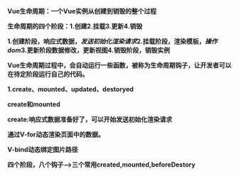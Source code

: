 **Vue生命周期：一个Vue实例从创建到销毁的整个过程**

**生命周期的四个阶段：1.创建2.挂载3.更新4.销毁**

**1.创建阶段，响应式数据，*发送初始化渲染请求*2.挂载阶段，渲染模板，*操作dom*3.更新阶段数据修改，更新视图4.销毁阶段，销毁实例**

**Vue生命周期过程中，会自动运行一些函数，被称为生命周期钩子，让开发者可以在待定阶段运行自己的代码。**

**1.create、mounted、updated、destoryed**

**create和mounted**

**create:响应式数据准备好了，可以开始发送初始化渲染请求**

**通过V-for动态渲染页面中的数据。**

**V-bind动态绑定图片路径**

**四个阶段，八个钩子—>三个常用created,mounted,beforeDestory**

<script>
        const app=new Vue({
            el:'#app',
            data:{
                count:100,
                title:'计数器'
            },
            //1.创建阶段（准备数据）
            beforeCreate(){
               console.log('beforeCreate响应式数据准备好之前',this.count);

            },
            created(){
                console.log('create响应式数据准备好之后',this.count);
                //this.数据名=请求回来的数据
                //可以开始去发送初始化渲染的请求
            },
             //2.挂载阶段（渲染模板）
             beforeMounted(){
                console.log('beforeMounted模板渲染之前',document.querySelector('h3').innerHTML);
                
             },
             mounted(){
                console.log('mounted模板渲染之后',document.querySelector('h3').innerHTML);
                //可以开始渲染dom
                
             },
             //3.更新阶段（数据变化）
             beforUpdate(){
                console.log('beforUpdate数据变化之前',documengt.querySelector('span').innerHTML);
             },
             update(){
                console.log('update数据变化之后',document.querySelector('span').innerHTML);
             },
             //卸载阶段
             beforeDestroy(){
                 console.log('beforeDestroy实例销毁之前',);
                 console.log('清除一些Vue以外的东西，比如定时器，事件监听器等');
             },
             destory(){
                console.log('destory实例销毁之后',this.count);
             }
        })
    </script>
